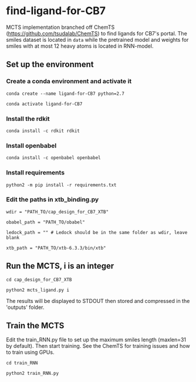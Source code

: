 # find-ligand-for-CB7
MCTS implementation branched off ChemTS (https://github.com/tsudalab/ChemTS) to find ligands for CB7's portal. The smiles dataset is located in ```data``` while the pretrained model and weights for smiles with at most 12 heavy atoms is located in RNN-model.

## Set up the environment 
### Create a conda environment and activate it
```conda create --name ligand-for-CB7 python=2.7```

```conda activate ligand-for-CB7```
### Install the rdkit
```conda install -c rdkit rdkit```
### Install openbabel 
```conda install -c openbabel openbabel```
### Install requirements
```python2 -m pip install -r requirements.txt```

### Edit the paths in xtb_binding.py
```wdir = "PATH_TO/cap_design_for_CB7_XTB"```

```obabel_path = "PATH_TO/obabel"```

```ledock_path = "" # Ledock should be in the same folder as wdir, leave blank```

```xtb_path = "PATH_TO/xtb-6.3.3/bin/xtb"```


## Run the MCTS, i is an integer
```cd cap_design_for_CB7_XTB```

```python2 mcts_ligand.py i```

The results will be displayed to STDOUT then stored and compressed in the 'outputs' folder. 

## Train the MCTS
Edit the train_RNN.py file to set up the maximum smiles length (maxlen=31 by default). Then start training. See the ChemTS for training issues and how to train using GPUs. 

```cd train_RNN```

```python2 train_RNN.py```
